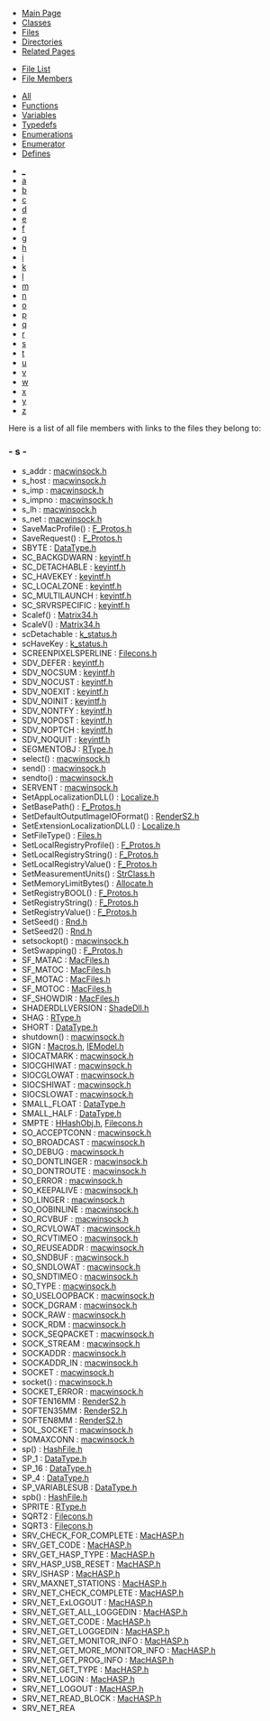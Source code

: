 <div class="tabs">

- [Main Page](index.md)
- [Classes](annotated.md)
- <span id="current">[Files](files.md)</span>
- [Directories](dirs.md)
- [Related Pages](pages.md)

</div>

<div class="tabs">

- [File List](files.md)
- <span id="current">[File Members](globals.md)</span>

</div>

<div class="tabs">

- <span id="current">[All](globals.md)</span>
- [Functions](globals_func.md)
- [Variables](globals_vars.md)
- [Typedefs](globals_type.md)
- [Enumerations](globals_enum.md)
- [Enumerator](globals_eval.md)
- [Defines](globals_defs.md)

</div>

<div class="tabs">

- [\_](globals.md#index__)
- [a](globals_0x61.md#index_a)
- [b](globals_0x62.md#index_b)
- [c](globals_0x63.md#index_c)
- [d](globals_0x64.md#index_d)
- [e](globals_0x65.md#index_e)
- [f](globals_0x66.md#index_f)
- [g](globals_0x67.md#index_g)
- [h](globals_0x68.md#index_h)
- [i](globals_0x69.md#index_i)
- [k](globals_0x6b.md#index_k)
- [l](globals_0x6c.md#index_l)
- [m](globals_0x6d.md#index_m)
- [n](globals_0x6e.md#index_n)
- [o](globals_0x6f.md#index_o)
- [p](globals_0x70.md#index_p)
- [q](globals_0x71.md#index_q)
- [r](globals_0x72.md#index_r)
- <span id="current">[s](globals_0x73.md#index_s)</span>
- [t](globals_0x74.md#index_t)
- [u](globals_0x75.md#index_u)
- [v](globals_0x76.md#index_v)
- [w](globals_0x77.md#index_w)
- [x](globals_0x78.md#index_x)
- [y](globals_0x79.md#index_y)
- [z](globals_0x7a.md#index_z)

</div>

Here is a list of all file members with links to the files they belong to:

### <span id="index_s" class="anchor">- s -</span>

- s_addr : <a href="macwinsock_8h.md#8a9761b7b063770d5b27361f3d9f3e5d" class="el">macwinsock.h</a>
- s_host : <a href="macwinsock_8h.md#4d3c0b38d0d3d31c7da1fec53513bc12" class="el">macwinsock.h</a>
- s_imp : <a href="macwinsock_8h.md#f6f91d731d6d3c713f359171f292a743" class="el">macwinsock.h</a>
- s_impno : <a href="macwinsock_8h.md#0c7b85429c2c3c346c54b2f9cc8d088a" class="el">macwinsock.h</a>
- s_lh : <a href="macwinsock_8h.md#34e28bf23ea4f0c2cd1d9a6a6dcd094f" class="el">macwinsock.h</a>
- s_net : <a href="macwinsock_8h.md#22f6c4d1610662797d530bc20fa2dcc9" class="el">macwinsock.h</a>
- SaveMacProfile() : <a href="F__Protos_8h.md#7c30028e6bb7959c536971b389c11f5d" class="el">F_Protos.h</a>
- SaveRequest() : <a href="F__Protos_8h.md#93b9aefdc559a2f11d8bc3773930757b" class="el">F_Protos.h</a>
- SBYTE : <a href="DataType_8h.md#ed2faba8f48cf2c4bfa2014166424df0" class="el">DataType.h</a>
- SC_BACKGDWARN : <a href="keyintf_8h.md#cf54a96b3fdab699dce949acf8a91ed0" class="el">keyintf.h</a>
- SC_DETACHABLE : <a href="keyintf_8h.md#572571892b882ebee079616365e2d450" class="el">keyintf.h</a>
- SC_HAVEKEY : <a href="keyintf_8h.md#611ebb8798a523b3fd0a429596e9ac71" class="el">keyintf.h</a>
- SC_LOCALZONE : <a href="keyintf_8h.md#9e9edc9dad94a4b3a80769ff06972315" class="el">keyintf.h</a>
- SC_MULTILAUNCH : <a href="keyintf_8h.md#4bbe6760746186f0c34562956e1d92e5" class="el">keyintf.h</a>
- SC_SRVRSPECIFIC : <a href="keyintf_8h.md#14fafee7deb8ffd10db40b480f9a5902" class="el">keyintf.h</a>
- Scalef() : <a href="Matrix34_8h.md#85ad183cd6e45377da219513d7ac2487" class="el">Matrix34.h</a>
- ScaleV() : <a href="Matrix34_8h.md#90daeb8672a3c3f34ac377f3b0474d7d" class="el">Matrix34.h</a>
- scDetachable : <a href="k__status_8h.md#e85250f0834f344de49ddf284089134f" class="el">k_status.h</a>
- scHaveKey : <a href="k__status_8h.md#de98d8be90fe0f0b6de5095bae1903c3" class="el">k_status.h</a>
- SCREENPIXELSPERLINE : <a href="Filecons_8h.md#f066adec59574f82e79d6aeeb98ba89e" class="el">Filecons.h</a>
- SDV_DEFER : <a href="keyintf_8h.md#e95187c54559d901b927e6b6f706a187" class="el">keyintf.h</a>
- SDV_NOCSUM : <a href="keyintf_8h.md#e4e9355ff87cc232a9084ffb018617cd" class="el">keyintf.h</a>
- SDV_NOCUST : <a href="keyintf_8h.md#5f8189e59bd1eac4d0a0ecce58fb3fa8" class="el">keyintf.h</a>
- SDV_NOEXIT : <a href="keyintf_8h.md#d084b2a72eeec1223a947fbfd5601627" class="el">keyintf.h</a>
- SDV_NOINIT : <a href="keyintf_8h.md#e9c9d74f27d0e264e89a9ebdc40ff5b7" class="el">keyintf.h</a>
- SDV_NONTFY : <a href="keyintf_8h.md#ba1350ff7322f50f5bc9ab3bd8270137" class="el">keyintf.h</a>
- SDV_NOPOST : <a href="keyintf_8h.md#70db3e728dc5e9d1883a23f4a58409be" class="el">keyintf.h</a>
- SDV_NOPTCH : <a href="keyintf_8h.md#bd3c83741d270e542d81a76b645fbe36" class="el">keyintf.h</a>
- SDV_NOQUIT : <a href="keyintf_8h.md#316bb72b4f099e351d9391b82e16e230" class="el">keyintf.h</a>
- SEGMENTOBJ : <a href="RType_8h.md#59032c40a59e6aa4d1741b5c4dd3bb7b" class="el">RType.h</a>
- select() : <a href="macwinsock_8h.md#1558c76292fd7a23653f75364489d5e8" class="el">macwinsock.h</a>
- send() : <a href="macwinsock_8h.md#c0603d5064eadfebd42aa8da8fd368ad" class="el">macwinsock.h</a>
- sendto() : <a href="macwinsock_8h.md#efefc089ac4a9ed5b67689f2c45d6688" class="el">macwinsock.h</a>
- SERVENT : <a href="macwinsock_8h.md#8834174c78864a6d589ba8b0c8777688" class="el">macwinsock.h</a>
- SetAppLocalizationDLL() : <a href="Localize_8h.md#29d1d74f48284a5a6885e3d3e05bc60d" class="el">Localize.h</a>
- SetBasePath() : <a href="F__Protos_8h.md#92c78982fbef5082ec66d3fea3b92c08" class="el">F_Protos.h</a>
- SetDefaultOutputImageIOFormat() : <a href="RenderS2_8h.md#d6bc416beab738eef919c669da9a5b66" class="el">RenderS2.h</a>
- SetExtensionLocalizationDLL() : <a href="Localize_8h.md#014f4606c7a13dfea0945ef51d0424da" class="el">Localize.h</a>
- SetFileType() : <a href="Files_8h.md#6f6cbf82c92423700900431f812a991f" class="el">Files.h</a>
- SetLocalRegistryProfile() : <a href="F__Protos_8h.md#dfb00ed44a6b40871abd523ea92a34fa" class="el">F_Protos.h</a>
- SetLocalRegistryString() : <a href="F__Protos_8h.md#1bbc5c06177abf509521aeabee012529" class="el">F_Protos.h</a>
- SetLocalRegistryValue() : <a href="F__Protos_8h.md#6d03274ea723865170a819d637e1d95a" class="el">F_Protos.h</a>
- SetMeasurementUnits() : <a href="StrClass_8h.md#bd008f0bf6d7ed800610e7203fbb6d7d" class="el">StrClass.h</a>
- SetMemoryLimitBytes() : <a href="Allocate_8h.md#5adad01a25c3a01e9a4df584ca96bb05" class="el">Allocate.h</a>
- SetRegistryBOOL() : <a href="F__Protos_8h.md#9bfeaf4c02f2b0413024e5c079c53bbb" class="el">F_Protos.h</a>
- SetRegistryString() : <a href="F__Protos_8h.md#9da1eea53d1fd83ba1fead80559dbf0d" class="el">F_Protos.h</a>
- SetRegistryValue() : <a href="F__Protos_8h.md#ffa73efd790c359f79e13f52c520add0" class="el">F_Protos.h</a>
- SetSeed() : <a href="Rnd_8h.md#e4991addcda93184d42199539f797b33" class="el">Rnd.h</a>
- SetSeed2() : <a href="Rnd_8h.md#98b405dcc3220648dbf1f81fe834d111" class="el">Rnd.h</a>
- setsockopt() : <a href="macwinsock_8h.md#7f69f4c67ec1cadd4e58b679907faaf2" class="el">macwinsock.h</a>
- SetSwapping() : <a href="F__Protos_8h.md#e869d7b8c7834941518bb5c7fb339051" class="el">F_Protos.h</a>
- SF_MATAC : <a href="MacFiles_8h.md#567f83dd5911b6f65e5e75100dace5fd" class="el">MacFiles.h</a>
- SF_MATOC : <a href="MacFiles_8h.md#84590c8a92965c0f356f9327fa8f6efc" class="el">MacFiles.h</a>
- SF_MOTAC : <a href="MacFiles_8h.md#0f9fc55fe80f43c8a81c14dee1e759ef" class="el">MacFiles.h</a>
- SF_MOTOC : <a href="MacFiles_8h.md#aced7842751dddeaec9f4aeb88acb387" class="el">MacFiles.h</a>
- SF_SHOWDIR : <a href="MacFiles_8h.md#6679fb07a67048fc482f5df3b5c01750" class="el">MacFiles.h</a>
- SHADERDLLVERSION : <a href="ShadeDll_8h.md#99f90260d5e95e41fdee9cd8e79278a9" class="el">ShadeDll.h</a>
- SHAG : <a href="RType_8h.md#46c9c1c21f3b948008a1001ef62d74e9" class="el">RType.h</a>
- SHORT : <a href="DataType_8h.md#a35c2b02966b1563e5bf7b81b8b0cf77" class="el">DataType.h</a>
- shutdown() : <a href="macwinsock_8h.md#6de43323a694d53a810b9ada77c87b5b" class="el">macwinsock.h</a>
- SIGN : <a href="Macros_8h.md#fd4285aeb4387dda2c03f4d96135b208" class="el">Macros.h</a>, <a href="IEModel_8h.md#fd4285aeb4387dda2c03f4d96135b208" class="el">IEModel.h</a>
- SIOCATMARK : <a href="macwinsock_8h.md#88c8cce4b743b77d6e94fc7cf21a17ea" class="el">macwinsock.h</a>
- SIOCGHIWAT : <a href="macwinsock_8h.md#6cfdd58687e4891a562ebf0ea9714b59" class="el">macwinsock.h</a>
- SIOCGLOWAT : <a href="macwinsock_8h.md#fc4cac58272a9c352a456f80b5c8ca9a" class="el">macwinsock.h</a>
- SIOCSHIWAT : <a href="macwinsock_8h.md#95965a4551458a98b1236f38f7b04e69" class="el">macwinsock.h</a>
- SIOCSLOWAT : <a href="macwinsock_8h.md#b0754c24c0e377e25d8d41c4cfe3eae5" class="el">macwinsock.h</a>
- SMALL_FLOAT : <a href="DataType_8h.md#7b2adde88bfc05e2226ee4490a168d68" class="el">DataType.h</a>
- SMALL_HALF : <a href="DataType_8h.md#d880bf872c82b6132f6816fc345001e5" class="el">DataType.h</a>
- SMPTE : <a href="HHashObj_8h.md#dca29a1140aadadfd92b34a02fa516ef653dc2bd11c615cb4f219a4d1830c5db" class="el">HHashObj.h</a>, <a href="Filecons_8h.md#dca29a1140aadadfd92b34a02fa516ef653dc2bd11c615cb4f219a4d1830c5db" class="el">Filecons.h</a>
- SO_ACCEPTCONN : <a href="macwinsock_8h.md#95c3f11906b37900e13f682a6ae01630" class="el">macwinsock.h</a>
- SO_BROADCAST : <a href="macwinsock_8h.md#58ecc6cd55a2b3b0d90dfaf30f03d59d" class="el">macwinsock.h</a>
- SO_DEBUG : <a href="macwinsock_8h.md#e1b61d84f487aa00c530bd85ae746e30" class="el">macwinsock.h</a>
- SO_DONTLINGER : <a href="macwinsock_8h.md#887ed200f18b2cdf82267c5d29cc6ee5" class="el">macwinsock.h</a>
- SO_DONTROUTE : <a href="macwinsock_8h.md#ddcbe286a7e58824b0897ca4d69512ec" class="el">macwinsock.h</a>
- SO_ERROR : <a href="macwinsock_8h.md#392464cadce1f5c0bb0c9c6b34c9ffb3" class="el">macwinsock.h</a>
- SO_KEEPALIVE : <a href="macwinsock_8h.md#f4f565ca799521ba89a021953c75a29e" class="el">macwinsock.h</a>
- SO_LINGER : <a href="macwinsock_8h.md#75dd7a95982a20f13d1ac76428acd1b1" class="el">macwinsock.h</a>
- SO_OOBINLINE : <a href="macwinsock_8h.md#ace7d892ceca2c5e08c220939d022ecb" class="el">macwinsock.h</a>
- SO_RCVBUF : <a href="macwinsock_8h.md#3d2ed47f6271421cca48428e89519bf2" class="el">macwinsock.h</a>
- SO_RCVLOWAT : <a href="macwinsock_8h.md#770ef3615f65102fbce5cfbb5fcaf1fb" class="el">macwinsock.h</a>
- SO_RCVTIMEO : <a href="macwinsock_8h.md#8ecb6f2b9883cfddf32504aea958ed8e" class="el">macwinsock.h</a>
- SO_REUSEADDR : <a href="macwinsock_8h.md#af81779053d02b0cbb197bdcc303e3d1" class="el">macwinsock.h</a>
- SO_SNDBUF : <a href="macwinsock_8h.md#193780bb0910cc3ee4529d58b06d3663" class="el">macwinsock.h</a>
- SO_SNDLOWAT : <a href="macwinsock_8h.md#7b10c049d8f79bc7fd3a24efb073fdb8" class="el">macwinsock.h</a>
- SO_SNDTIMEO : <a href="macwinsock_8h.md#0ac377e762549f4e7cf2cc20aca11928" class="el">macwinsock.h</a>
- SO_TYPE : <a href="macwinsock_8h.md#c42202aa37996c4a03041c73ce42a4b4" class="el">macwinsock.h</a>
- SO_USELOOPBACK : <a href="macwinsock_8h.md#79d6d935b07b367a1313f29b1f4b6643" class="el">macwinsock.h</a>
- SOCK_DGRAM : <a href="macwinsock_8h.md#3e2de90af9d0ab0cda7989dd2c939878" class="el">macwinsock.h</a>
- SOCK_RAW : <a href="macwinsock_8h.md#bdf7dbcad83450d99bf2b42ae3d1a84d" class="el">macwinsock.h</a>
- SOCK_RDM : <a href="macwinsock_8h.md#2baebc3ddf5bd875fc15333265cbb1c2" class="el">macwinsock.h</a>
- SOCK_SEQPACKET : <a href="macwinsock_8h.md#e5fd4eef2e646dacfbecc67905bae5ad" class="el">macwinsock.h</a>
- SOCK_STREAM : <a href="macwinsock_8h.md#2502fb7ce034964df9ac67988f536e45" class="el">macwinsock.h</a>
- SOCKADDR : <a href="macwinsock_8h.md#9dc37c0179eabe875f7ece9db823ab47" class="el">macwinsock.h</a>
- SOCKADDR_IN : <a href="macwinsock_8h.md#ae64614941232a8071b0a9d5f5846765" class="el">macwinsock.h</a>
- SOCKET : <a href="macwinsock_8h.md#75fbea08c09e684e6b3f3961761354fa" class="el">macwinsock.h</a>
- socket() : <a href="macwinsock_8h.md#8cd1b3f5f3ad45e843dabb519aabd2fb" class="el">macwinsock.h</a>
- SOCKET_ERROR : <a href="macwinsock_8h.md#ac87548d79aa92c60dcfac06ae83e5ad" class="el">macwinsock.h</a>
- SOFTEN16MM : <a href="RenderS2_8h.md#2ec0b8205c8ef6e1bae4d51b741326a9" class="el">RenderS2.h</a>
- SOFTEN35MM : <a href="RenderS2_8h.md#08d0ad8a4ec15e52fedcd3f46bf46cef" class="el">RenderS2.h</a>
- SOFTEN8MM : <a href="RenderS2_8h.md#302bfbcc4aa0fe1c02487e052189ce6e" class="el">RenderS2.h</a>
- SOL_SOCKET : <a href="macwinsock_8h.md#79d233e97aeb0c159b93f63ab1a30c33" class="el">macwinsock.h</a>
- SOMAXCONN : <a href="macwinsock_8h.md#d872e34851dc65736b58a3593cd01f43" class="el">macwinsock.h</a>
- sp() : <a href="HashFile_8h.md#f9bfd2a8aac87535d59540d88fae3260" class="el">HashFile.h</a>
- SP_1 : <a href="DataType_8h.md#a8499e22fd7bf3d7f59786db174a581e84700b31bd72c5074d3ab73a54ffa1db" class="el">DataType.h</a>
- SP_16 : <a href="DataType_8h.md#a8499e22fd7bf3d7f59786db174a581e5c6448ea3da65759dbdcb521743215ce" class="el">DataType.h</a>
- SP_4 : <a href="DataType_8h.md#a8499e22fd7bf3d7f59786db174a581e72b46d3cfb580b3eec7eb69a413a3ec9" class="el">DataType.h</a>
- SP_VARIABLESUB : <a href="DataType_8h.md#a8499e22fd7bf3d7f59786db174a581ecd2a4f004e2abfec9a90223377b920d0" class="el">DataType.h</a>
- spb() : <a href="HashFile_8h.md#23977c20e77dd2c85b3f8f9d8a0b7e10" class="el">HashFile.h</a>
- SPRITE : <a href="RType_8h.md#2a3389b1d8bc619aed964477ec7b1a2d" class="el">RType.h</a>
- SQRT2 : <a href="Filecons_8h.md#59633af5c87e7a69e36557e1f616c7be" class="el">Filecons.h</a>
- SQRT3 : <a href="Filecons_8h.md#539fe8787ae0cdc52155e8b7e781b9e3" class="el">Filecons.h</a>
- SRV_CHECK_FOR_COMPLETE : <a href="MacHASP_8h.md#650ad90c63876221a141cc9eca422d09" class="el">MacHASP.h</a>
- SRV_GET_CODE : <a href="MacHASP_8h.md#f4a5ac7d18c39119b7f862e6745b77da" class="el">MacHASP.h</a>
- SRV_GET_HASP_TYPE : <a href="MacHASP_8h.md#943cb7854b771f3b9026fd1c510c529b" class="el">MacHASP.h</a>
- SRV_HASP_USB_RESET : <a href="MacHASP_8h.md#7fc0111eea7fe39c03bbf0522f8a1634" class="el">MacHASP.h</a>
- SRV_ISHASP : <a href="MacHASP_8h.md#7530bf89212a8f971b31c8c9a1508aa0" class="el">MacHASP.h</a>
- SRV_MAXNET_STATIONS : <a href="MacHASP_8h.md#6c5301e1f1ab4ab7d84a0728b937de0e" class="el">MacHASP.h</a>
- SRV_NET_CHECK_COMPLETE : <a href="MacHASP_8h.md#c9677e455cb0beceeb8181e6fec8b7e9" class="el">MacHASP.h</a>
- SRV_NET_ExLOGOUT : <a href="MacHASP_8h.md#83ef51b1291fa9092f9119a2edb59483" class="el">MacHASP.h</a>
- SRV_NET_GET_ALL_LOGGEDIN : <a href="MacHASP_8h.md#3c17b9c4611f007205b1570e6d6e1128" class="el">MacHASP.h</a>
- SRV_NET_GET_CODE : <a href="MacHASP_8h.md#9e006bcf7aa4edc9b1d72065529007cc" class="el">MacHASP.h</a>
- SRV_NET_GET_LOGGEDIN : <a href="MacHASP_8h.md#f2b3b9aa13890c76c3b93668fa6522b9" class="el">MacHASP.h</a>
- SRV_NET_GET_MONITOR_INFO : <a href="MacHASP_8h.md#177aa9b0e4dbd5e0fa6a710923c7505d" class="el">MacHASP.h</a>
- SRV_NET_GET_MORE_MONITOR_INFO : <a href="MacHASP_8h.md#2e82c15903b95026afb714d4f79da61d" class="el">MacHASP.h</a>
- SRV_NET_GET_PROG_INFO : <a href="MacHASP_8h.md#730a479ef4cd4ba22d030182da542c60" class="el">MacHASP.h</a>
- SRV_NET_GET_TYPE : <a href="MacHASP_8h.md#829e1fea55ce9e25e5780fe2b4ababd7" class="el">MacHASP.h</a>
- SRV_NET_LOGIN : <a href="MacHASP_8h.md#e42ee1a9ba07f28b5abb69b86bc66418" class="el">MacHASP.h</a>
- SRV_NET_LOGOUT : <a href="MacHASP_8h.md#67b71a2e026147dbe565af67f9a63ffa" class="el">MacHASP.h</a>
- SRV_NET_READ_BLOCK : <a href="MacHASP_8h.md#920cc21211666a1b920b5a78b0ea095d" class="el">MacHASP.h</a>
- SRV_NET_REA